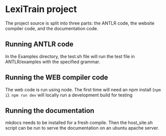 # LexiTrain project
The project source is split into three parts: the ANTLR code, the website compiler code, and the documentation code.

## Running ANTLR code
In the Examples directory, the test.sh file will run the test file in ANTLR/examples with the specified grammar.

## Running the WEB compiler code
The web code is run using node. The first time will need an npm install (`npm i`).
`npm run dev` will locally run a development build for testing

## Running the documentation
mkdocs needs to be installed for a fresh compile. Then the host_site.sh script can be run to serve the documentation on an ubuntu apache server.